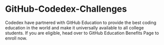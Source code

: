 # GitHub-Codedex-Challenges
Codedex have partnered with GitHub Education to provide the best coding education in the world and make it universally available to all college students. If you are eligible, head over to GitHub Education Benefits Page to enroll now.
